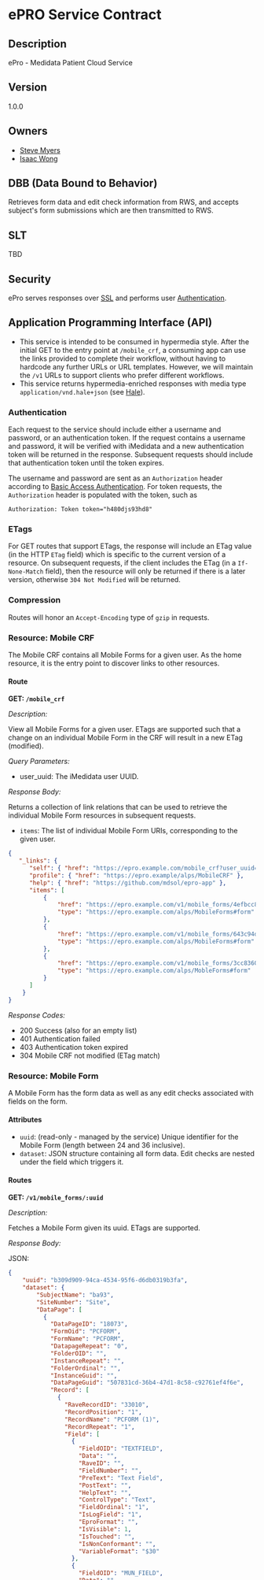 <br>
<br>
<br>
<br>
<br>
<br>
<br>
<br>
<br>
<br>
<br>
<br>
<br>
<br>
<br>
<br>
<br>
<br>
<br>
<br>
<br>
<br>
<br>
<br>
<br>
<br>
<br>
<br>
<br>
<br>
<br>
<br>
<br>
<br>
<br>
<br>
<br>
<br>
<br>
<br>
<br>
<br>

# ePRO Service Contract

## Description
ePro - Medidata Patient Cloud Service

## Version ##
1.0.0

## Owners ##

* [Steve Myers](mailto:smyers@mdsol.com)
* [Isaac Wong](mailto:iwong@mdsol.com)

## DBB (Data Bound to Behavior)
Retrieves form data and edit check information from RWS, and accepts subject's form submissions
which are then transmitted to RWS.

## SLT
TBD

## Security ##
ePro serves responses over [SSL](http://en.wikipedia.org/wiki/Secure_Sockets_Layer)
and performs user [Authentication](#authentication).

## Application Programming Interface (API)

* This service is intended to be consumed in hypermedia style. After the initial GET to the entry point at `/mobile_crf`,
a consuming app can use the links provided to complete their workflow, without having to hardcode any further URLs
or URL templates. However, we will maintain the `/v1` URLs to support clients who prefer different workflows.
* This service returns hypermedia-enriched responses with media type `application/vnd.hale+json`
(see [Hale](https://github.com/mdsol/hale)).

### Authentication
Each request to the service should include either a username and password, or an authentication token.
If the request contains a username and password, it will be verified with iMedidata and a new authentication
token will be returned in the response.
Subsequent requests should include that authentication token until the token expires.

The username and password are sent as an `Authorization` header according to
[Basic Access Authentication](http://en.wikipedia.org/wiki/Basic_access_authentication).
For token requests, the `Authorization` header is populated with the token, such as

 `Authorization: Token token="h480djs93hd8"`


### ETags
For GET routes that support ETags, the response will include an ETag value (in the HTTP `ETag` field) which
is specific to the current version of a resource.
On subsequent requests, if the client includes the ETag (in a `If-None-Match` field), then the resource will
only be returned if there is a later version, otherwise `304 Not Modified` will be returned.

### Compression
Routes will honor an `Accept-Encoding` type of `gzip` in requests.


### Resource: Mobile CRF ###

The Mobile CRF contains all Mobile Forms for a given user. As the home resource, it is the entry point to
discover links to other resources.


#### Route ####

**GET: `/mobile_crf`**

*Description:*

View all Mobile Forms for a given user.
ETags are supported such that a change on an individual Mobile Form in the CRF will result in a new ETag (modified).

*Query Parameters:*

* user_uuid: The iMedidata user UUID.

*Response Body:*

Returns a collection of link relations that can be used to retrieve the individual Mobile Form resources in subsequent
requests.

* `items`: The list of individual Mobile Form URIs, corresponding to the given user.

```json
{
   "_links": {
      "self": { "href": "https://epro.example.com/mobile_crf?user_uuid=20649fc0-1b71-4267-a921-42520b14815d" },
      "profile": { "href": "https://epro.example/alps/MobileCRF" },
      "help": { "href": "https://github.com/mdsol/epro-app" },
      "items": [
          {
              "href": "https://epro.example.com/v1/mobile_forms/4efbcc84-658a-422e-9488-08b295501055",
              "type": "https://epro.example.com/alps/MobileForms#form"
          },
          {
              "href": "https://epro.example.com/v1/mobile_forms/643c94d8-8f33-446e-aeec-d0fc98952b3b",
              "type": "https://epro.example.com/alps/MobileForms#form"
          },
          {
              "href": "https://epro.example.com/v1/mobile_forms/3cc83609-ad1a-4add-8371-2794f0d262e2",
              "type": "https://epro.example.com/alps/MobleForms#form"
          }
      ]
    }
}
```

*Response Codes:*

* 200 Success (also for an empty list)
* 401 Authentication failed
* 403 Authentication token expired
* 304 Mobile CRF not modified (ETag match)


### Resource: Mobile Form
A Mobile Form has the form data as well as any edit checks associated with fields on the form.

#### Attributes ####
* `uuid`: (read-only - managed by the service) Unique identifier for the Mobile Form (length between 24 and 36 inclusive).
* `dataset`: JSON structure containing all form data. Edit checks are nested under the field which triggers it.


#### Routes ####
**GET: `/v1/mobile_forms/:uuid`**

*Description:*

Fetches a Mobile Form given its uuid. ETags are supported.

*Response Body:*

JSON:
```json
{
    "uuid": "b309d909-94ca-4534-95f6-d6db0319b3fa",
    "dataset": {
        "SubjectName": "ba93",
        "SiteNumber": "Site",
        "DataPage": [
          {
            "DataPageID": "18073",
            "FormOid": "PCFORM",
            "FormName": "PCFORM",
            "DatapageRepeat": "0",
            "FolderOID": "",
            "InstanceRepeat": "",
            "FolderOrdinal": "",
            "InstanceGuid": "",
            "DataPageGuid": "507831cd-36b4-47d1-8c58-c92761ef4f6e",
            "Record": [
              {
                "RaveRecordID": "33010",
                "RecordPosition": "1",
                "RecordName": "PCFORM (1)",
                "RecordRepeat": "1",
                "Field": [
                  {
                    "FieldOID": "TEXTFIELD",
                    "Data": "",
                    "RaveID": "",
                    "FieldNumber": "",
                    "PreText": "Text Field",
                    "PostText": "",
                    "HelpText": "",
                    "ControlType": "Text",
                    "FieldOrdinal": "1",
                    "IsLogField": "1",
                    "EproFormat": "",
                    "IsVisible": 1,
                    "IsTouched": "",
                    "IsNonConformant": "",
                    "VariableFormat": "$30"
                  },
                  {
                    "FieldOID": "MUN_FIELD",
                    "Data": "",
                    "RaveID": "",
                    "FieldNumber": "",
                    "PreText": "Numeric Field",
                    "PostText": "",
                    "HelpText": "",
                    "ControlType": "Text",
                    "FieldOrdinal": "2",
                    "IsLogField": "1",
                    "EproFormat": "",
                    "IsVisible": 1,
                    "IsNonConformant": "",
                    "VariableFormat": "5"
                  },
                  {
                    "FieldOID": "WBF",
                    "Data": "",
                    "RaveID": "",
                    "FieldNumber": "",
                    "PreText": "Wong Baker Field",
                    "PostText": "",
                    "HelpText": "",
                    "ControlType": "Text",
                    "FieldOrdinal": "3",
                    "IsLogField": "1",
                    "EproFormat": {
                      "control_name": "WongBaker",
                      "control_version": "1.0"
                    },
                    "IsVisible": 1,
                    "IsNonConformant": "",
                    "VariableFormat": "4"
                  },
                  {
                    "FieldOID": "BFIELD",
                    "Data": "",
                    "RaveID": "",
                    "FieldNumber": "",
                    "PreText": "Bristol Field",
                    "PostText": "",
                    "HelpText": "",
                    "ControlType": "Text",
                    "FieldOrdinal": "4",
                    "IsLogField": "1",
                    "EproFormat": {
                      "control_name": "Bristol",
                      "control_version": "1.0"
                    },
                    "IsVisible": 1,
                    "IsNonConformant": "",
                    "VariableFormat": "4"
                  },
                  {
                    "FieldOID": "GENDER",
                    "Data": "",
                    "RaveID": "",
                    "FieldNumber": "",
                    "PreText": "Gender",
                    "PostText": "",
                    "HelpText": "",
                    "ControlType": "RadioButton",
                    "FieldOrdinal": "5",
                    "IsLogField": "1",
                    "EproFormat": "",
                    "IsVisible": 1,
                    "IsNonConformant": "",
                    "VariableFormat": "$5",
                    "DataDictionaryOID": "MF",
                    "DataDictionaryID": "2785",
                    "DataDictionary": [
                      {
                        "DictionaryCodedData": "m",
                        "DictionaryValue": "m"
                      },
                      {
                        "DictionaryCodedData": "f",
                        "DictionaryValue": "f"
                      }
                    ],
                    "EditCheck": {
                      "CheckID": "9841",
                      "CheckName": "PCFORM_EC",
                      "CheckOID": "PCFORM_EC",
                      "CheckUpdated": "12/10/2014 8:28:06 PM",
                      "Actions": [
                        {
                          "ActionID": "12791",
                          "CheckAction": "SetDataPointVisible",
                          "ActionFieldOID": "PREG11",
                          "ActionOptions": "1"
                        }
                      ],
                      "Steps": [
                        {
                          "CheckStepID": "36164",
                          "StepOrdinal": "1",
                          "StepFieldOID": "GENDER",
                          "CompareValue": "",
                          "CheckFunction": ""
                        },
                        {
                          "CheckStepID": "36165",
                          "StepOrdinal": "3",
                          "StepFieldOID": "",
                          "CompareValue": "",
                          "CheckFunction": "IsEqualTo"
                        },
                        {
                          "CheckStepID": "36166",
                          "StepOrdinal": "2",
                          "StepFieldOID": "",
                          "CompareValue": "f",
                          "CheckFunction": ""
                        }
                      ]
                    }
                  }
                ]
              },
              {
                "FieldOID": "PREG11",
                "Data": "",
                "RaveID": "",
                "FieldNumber": "",
                "PreText": "Pregnant?",
                "PostText": "",
                "HelpText": "",
                "ControlType": "RadioButton",
                "FieldOrdinal": "6",
                "IsLogField": "1",
                "EproFormat": "",
                "IsVisible": 1,
                "IsNonConformant": "",
                "VariableFormat": "$5",
                "DataDictionaryOID": "NOYES",
                "DataDictionaryID": "2787",
                "DataDictionary": [
                  {
                    "DictionaryCodedData": "0",
                    "DictionaryValue": "No"
                  },
                  {
                    "DictionaryCodedData": "1",
                    "DictionaryValue": "Yes"
                  }
                ]
              },
              {
                "FieldOID": "DOB",
                "Data": "",
                "RaveID": "",
                "FieldNumber": "",
                "PreText": "Date Field",
                "PostText": "",
                "HelpText": "",
                "ControlType": "DateTime",
                "FieldOrdinal": "7",
                "IsLogField": "1",
                "EproFormat": "",
                "IsVisible": 1,
                "IsNonConformant": "",
                "VariableFormat": "dd MMM yyyy"
              },
              {
                "FieldOID": "ACK_FIELD",
                "Data": "",
                "RaveID": "",
                "FieldNumber": "",
                "PreText": "Acknowledge Field",
                "PostText": "",
                "HelpText": "",
                "ControlType": "Text",
                "FieldOrdinal": "8",
                "IsLogField": "1",
                "EproFormat": {
                  "control_name": "Signature",
                  "control_version": "1.0"
                },
                "IsVisible": 1,
                "IsNonConformant": "",
                "VariableFormat": "$30"
              },
              {
                "FieldOID": "SUM1A",
                "Data": "",
                "RaveID": "",
                "FieldNumber": "",
                "PreText": "Field1A",
                "PostText": "",
                "HelpText": "If sum of Field1A and Field1B is equal to 10, then show field 1C",
                "ControlType": "Text",
                "FieldOrdinal": "9",
                "IsLogField": "1",
                "EproFormat": "",
                "IsVisible": 1,
                "IsNonConformant": "",
                "VariableFormat": "5"
              },
              {
                "FieldOID": "SUM1B",
                "Data": "",
                "RaveID": "",
                "FieldNumber": "",
                "PreText": "Field1B",
                "PostText": "",
                "HelpText": "If sum of Field1A and Field1B is equal to 10, then show field 1C",
                "ControlType": "Text",
                "FieldOrdinal": "10",
                "IsLogField": "1",
                "EproFormat": "",
                "IsVisible": 1,
                "IsNonConformant": "",
                "VariableFormat": "5",
                "EditCheck": {
                  "CheckID": "9842",
                  "CheckName": "PCFORM_EC2",
                  "CheckOID": "PCFORM_EC2",
                  "CheckUpdated": "12/10/2014 8:28:06 PM",
                  "Actions": [
                    {
                      "ActionID": "12792",
                      "CheckAction": "SetDataPointVisible",
                      "ActionFieldOID": "SUM1C",
                      "ActionOptions": "1"
                    }
                  ],
                  "Steps": [
                    {
                      "CheckStepID": "36167",
                      "StepOrdinal": "1",
                      "StepFieldOID": "SUM1A",
                      "CompareValue": "",
                      "CheckFunction": ""
                    },
                    {
                      "CheckStepID": "36168",
                      "StepOrdinal": "2",
                      "StepFieldOID": "SUM1B",
                      "CompareValue": "",
                      "CheckFunction": ""
                    },
                    {
                      "CheckStepID": "36169",
                      "StepOrdinal": "3",
                      "StepFieldOID": "",
                      "CompareValue": "",
                      "CheckFunction": "Add"
                    },
                    {
                      "CheckStepID": "36170",
                      "StepOrdinal": "4",
                      "StepFieldOID": "",
                      "CompareValue": "10",
                      "CheckFunction": ""
                    },
                    {
                      "CheckStepID": "36171",
                      "StepOrdinal": "5",
                      "StepFieldOID": "",
                      "CompareValue": "",
                      "CheckFunction": "IsEqualTo"
                    }
                  ]
                }
              },
              {
                "FieldOID": "SUM1C",
                "Data": "",
                "RaveID": "",
                "FieldNumber": "",
                "PreText": "Field1C",
                "PostText": "",
                "HelpText": "Now the field is visible. Enter any value",
                "ControlType": "Text",
                "FieldOrdinal": "11",
                "IsLogField": "1",
                "EproFormat": "",
                "IsVisible": 1,
                "IsNonConformant": "",
                "VariableFormat": "5"
              },
              {
                "FieldOID": "DATE2FIELD",
                "Data": "",
                "RaveID": "",
                "FieldNumber": "",
                "PreText": "date2",
                "PostText": "",
                "HelpText": "",
                "ControlType": "DateTime",
                "FieldOrdinal": "12",
                "IsLogField": "1",
                "EproFormat": "",
                "IsVisible": 1,
                "IsNonConformant": "",
                "VariableFormat": "dd MMM yyyy hh:nn:ss:rr"
              },
              {
                "FieldOID": "TIMEST",
                "Data": "",
                "RaveID": "",
                "FieldNumber": "",
                "PreText": "timestamp",
                "PostText": "",
                "HelpText": "",
                "ControlType": "DateTime",
                "FieldOrdinal": "13",
                "IsLogField": "1",
                "EproFormat": {
                  "control_name": "Timestamp",
                  "control_version": "1.0"
                },
                "IsVisible": 1,
                "IsNonConformant": "",
                "VariableFormat": "dd MMM yyyy hh:nn:ss rr"
              }
            ]
          }
        ]
    },
    "_links": {
        "self": { "href": "https://epro.example.com/v1/mobile_forms/b309d909-94ca-4534-95f6-d6db0319b3fa" },
        "profile": { "href": "https://epro.example/alps/MobleForm" },
        "type": { "href": "https://epro.example.com/alps/MobileForms#form" },
        "help": { "href": "https://github.com/mdsol/epro-app" }
    }
}
```

*Response Codes:*

* 200 Successfully return JSON representation of Mobile Form.
* 404 The Mobile Form cannot be found
* 401 Authentication failed
* 403 Authentication token expired
* 304 Mobile Form not modified (ETag match)


### Resource: Mobile Data Page (REVIEW: confirm name)
A Mobile Data Page represents the submission of clinical data for a Mobile Form.

#### Attributes ####
* `mobile_form_uuid`: The associated Mobile Form for which data is being submitted.
* `data_page`: Encrypted clinical data submission.

#### Routes ####

**POST: `/v1/mobile_forms/:mobile_form_uuid/mobile_data_page/`**

*Description:*

Submits the clinical data page entry for a subject. The data is encrypted.

*Request Body:*

```json
{
    "data_page": "517E7C5A11E079146458C194CA5BB5B84D1FDEF878736B1185082E510E438F"
}
```

Example of `data_page` field before encryption:
```json
{
  "form_data": {
    "subject_name": "ba93",
    "log_line": 1,
    "study_uuid": "d44d5de5-35f2-4202-aa38-7d9e7aee3445",
    "signature_date_time_entered": "2014-12-10T17:03:24",
    "folder_oid": "SUBJECT",
    "form_oid": "PCFORM",
    "field_data": [
      {
        "data_value": "Response for text field!",
        "item_oid": "TEXTFIELD",
        "date_time_entered": "2014-12-10T17:02:39"
      },
      {
        "data_value": "1234",
        "item_oid": "MUN_FIELD",
        "date_time_entered": "2014-12-10T17:02:42"
      },
      {
        "data_value": "8",
        "item_oid": "WBF",
        "date_time_entered": "2014-12-10T17:02:45"
      },
      {
        "data_value": "5",
        "item_oid": "BFIELD",
        "date_time_entered": "2014-12-10T17:02:47"
      },
      {
        "data_value": "f",
        "item_oid": "GENDER",
        "date_time_entered": "2014-12-10T17:02:50"
      },
      {
        "data_value": "1",
        "item_oid": "PREG11",
        "date_time_entered": "2014-12-10T17:02:52"
      },
      {
        "data_value": "10 Dec 2014",
        "item_oid": "DOB",
        "date_time_entered": "2014-12-10T17:02:59"
      },
      {
        "data_value": "1",
        "item_oid": "SUM1A",
        "date_time_entered": "2014-12-10T17:03:04"
      },
      {
        "data_value": "9",
        "item_oid": "SUM1B",
        "date_time_entered": "2014-12-10T17:03:07"
      },
      {
        "data_value": "5555",
        "item_oid": "SUM1C",
        "date_time_entered": "2014-12-10T17:03:10"
      },
      {
        "data_value": "10 Dec 2014 06:03:10:PM",
        "item_oid": "DATE2FIELD",
        "date_time_entered": "2014-12-10T17:03:15"
      },
      {
        "data_value": "10 Dec 2014 05:03:24 PM",
        "item_oid": "TIMEST",
        "date_time_entered": "2014-12-10T17:03:24"
      }
    ],
    "site_oid": "Site",
    "version": "1.0",
    "device_id": "CEEBA156-C012-4AD2-957C-9995829BC3A7",
    "signature_oid": "ACK_FIELD",
    "rave_url": "https://epro-validation.mdsol.com",
    "study_name": "SamplePCStudy",
    "record_oid": "PCFORM_LOG_LINE",
    "subject_uuid": "95147ec5-e5c0-41f0-8146-880393d7b64e"
  }
}
```

The following will cause a Form submission to fail:
* An invalid attribute is passed

*Response Codes:*
* 202 Submitted
* 422 For invalid requests as described above.
* 404 The Mobile Form cannot be found
* 401 Authentication failed
* 403 Authentication token expired


<br>
<br>
<br>
<br>
<br>
<br>
<br>
<br>
<br>
<br>
<br>
<br>
<br>
<br>
<br>
<br>
<br>
<br>
<br>
<br>
<br>
<br>
<br>
<br>
<br>
<br>
<br>
<br>
<br>
<br>
<br>
<br>
<br>
<br>
<br>
<br>
<br>
<br>
<br>
<br>
<br>
<br>
<br>
<br>
<br>
<br>
<br>
<br>
<br>
<br>
<br>
<br>
<br>
<br>
<br>
<br>
<br>
<br>
<br>
<br>

